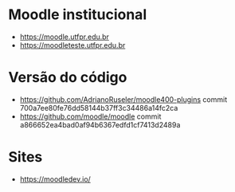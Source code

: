 # Moodle institucional
* https://moodle.utfpr.edu.br
* https://moodleteste.utfpr.edu.br

# Versão do código
* https://github.com/AdrianoRuseler/moodle400-plugins
commit 700a7ee80fe76dd58144b37ff3c34486a14fc2ca
* https://github.com/moodle/moodle
commit a866652ea4bad0af94b6367edfd1cf7413d2489a


# Sites
* https://moodledev.io/
